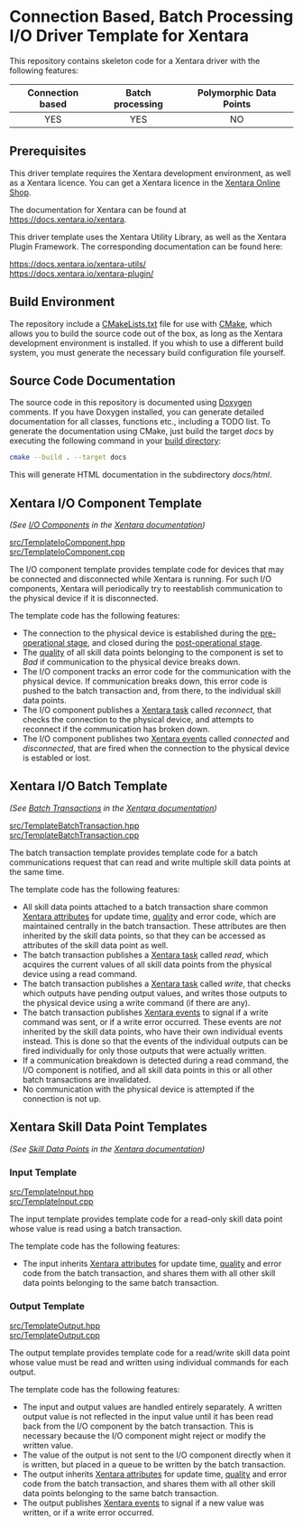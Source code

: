 # Connection Based, Batch Processing I/O Driver Template for Xentara

This repository contains skeleton code for a Xentara driver with the following features:

Connection based | Batch processing | Polymorphic Data Points
:--------------: | :--------------: | :---------------------:
YES              | YES              | NO

## Prerequisites

This driver template requires the Xentara development environment, as well as a Xentara licence. You can get a Xentara
licence in the [Xentara Online Shop](https://www.xentara.io/product/xentara-for-industrial-automation/).

The documentation for Xentara can be found at https://docs.xentara.io/xentara.

This driver template uses the Xentara Utility Library, as well as the Xentara Plugin Framework. The corresponding documentation can be found here:

https://docs.xentara.io/xentara-utils/  
https://docs.xentara.io/xentara-plugin/

## Build Environment

The repository include a [CMakeLists.txt](CMakeLists.txt) file for use with [CMake](https://cmake.org/), which allows you to build the source code
out of the box, as long as the Xentara development environment is installed. If you whish to use a different build system, you must generate the
necessary build configuration file yourself.

## Source Code Documentation

The source code in this repository is documented using [Doxygen](https://doxygen.nl/) comments. If you have Doxygen installed, you can
generate detailed documentation for all classes, functions etc., including a TODO list. To generate the documentation using CMake, just
build the target *docs* by executing the following command in your [build directory](https://cmake.org/cmake/help/latest/manual/cmake.1.html#generate-a-project-buildsystem):

~~~sh
cmake --build . --target docs
~~~

This will generate HTML documentation in the subdirectory *docs/html*.

## Xentara I/O Component Template

*(See [I/O Components](https://docs.xentara.io/xentara/xentara_io_components.html) in the [Xentara documentation](https://docs.xentara.io/xentara/))*

[src/TemplateIoComponent.hpp](src/TemplateIoComponent.hpp)  
[src/TemplateIoComponent.cpp](src/TemplateIoComponent.cpp)

The I/O component template provides template code for devices that may be connected and disconnected while Xentara is running.
For such I/O components, Xentara will periodically try to reestablish communication to the physical device if it is disconnected.

The template code has the following features:

- The connection to the physical device is established during the [pre-operational stage](https://docs.xentara.io/xentara/xentara_operational_stages.html#xentara_operational_stages_pre_operational),
  and closed during the [post-operational stage](https://docs.xentara.io/xentara/xentara_operational_stages.html#xentara_operational_stages_post_operational).
- The [quality](https://docs.xentara.io/xentara/xentara_quality.html) of all skill data points belonging to the component
  is set to *Bad* if communication to the physical device breaks down.
- The I/O component tracks an error code for the communication with the physical device. If communication breaks down, this error code is pushed
  to the batch transaction and, from there, to the individual skill data points.
- The I/O component publishes a [Xentara task](https://docs.xentara.io/xentara/xentara_element_members.html#xentara_tasks) called *reconnect*,
  that checks the connection to the physical device, and attempts to reconnect if the communication has broken down.
- The I/O component publishes two [Xentara events](https://docs.xentara.io/xentara/xentara_element_members.html#xentara_events) called *connected*
  and *disconnected*, that are fired when the connection to the physical device is establed or lost.

## Xentara I/O Batch Template

*(See [Batch Transactions](https://docs.xentara.io/xentara/xentara_batch_transactions.html) in the [Xentara documentation](https://docs.xentara.io/xentara/))*

[src/TemplateBatchTransaction.hpp](src/TemplateBatchTransaction.hpp)  
[src/TemplateBatchTransaction.cpp](src/TemplateBatchTransaction.cpp)

The batch transaction template provides template code for a batch communications request that can read and write multiple skill data points at the same time.

The template code has the following features:

- All skill data points attached to a batch transaction share common [Xentara attributes](https://docs.xentara.io/xentara/xentara_element_members.html#xentara_attributes)
  for update time, [quality](https://docs.xentara.io/xentara/xentara_quality.html) and error code, which are maintained
  centrally in the batch transaction. These attributes are then inherited by the skill data points, so that they can be accessed as attributes of the skill data point as well.
- The batch transaction publishes a [Xentara task](https://docs.xentara.io/xentara/xentara_element_members.html#xentara_tasks) called *read*,
  which acquires the current values of all skill data points from the physical device using a read command.
- The batch transaction publishes a [Xentara task](https://docs.xentara.io/xentara/xentara_element_members.html#xentara_tasks) called *write*,
  that checks which outputs have pending output values, and writes those outputs to the physical device using a write command (if there are any).
- The batch transaction publishes [Xentara events](https://docs.xentara.io/xentara/xentara_element_members.html#xentara_events) to signal if
  a write command was sent, or if a write error occurred. These events are *not* inherited by the skill data points, who have their own individual events instead.
  This is done so that the events of the individual outputs can be fired individually for only those outputs that were actually written.
- If a communication breakdown is detected during a read command, the I/O component is notified, and all skill data points in this or all other batch transactions
  are invalidated.
- No communication with the physical device is attempted if the connection is not up.

## Xentara Skill Data Point Templates

*(See [Skill Data Points](https://docs.xentara.io/xentara/xentara_skill_data_points.html) in the [Xentara documentation](https://docs.xentara.io/xentara/))*

### Input Template

[src/TemplateInput.hpp](src/TemplateInput.hpp)  
[src/TemplateInput.cpp](src/TemplateInput.cpp)  

The input template provides template code for a read-only skill data point whose value is read using a batch transaction.

The template code has the following features:

- The input inherits [Xentara attributes](https://docs.xentara.io/xentara/xentara_element_members.html#xentara_attributes)
  for update time, [quality](https://docs.xentara.io/xentara/xentara_quality.html) and error code from the
  batch transaction, and shares them with all other skill data points belonging to the same batch transaction.

### Output Template

[src/TemplateOutput.hpp](src/TemplateOutput.hpp)  
[src/TemplateOutput.cpp](src/TemplateOutput.cpp)

The output template provides template code for a read/write skill data point whose value must be read and written using individual commands for each output.

The template code has the following features:

- The input and output values are handled entirely separately. A written output value is not reflected in the input value until
  it has been read back from the I/O component by the batch transaction. This is necessary because the I/O component might reject or
  modify the written value.
- The value of the output is not sent to the I/O component directly when it is written, but placed in a queue to be written by the batch transaction.
- The output inherits [Xentara attributes](https://docs.xentara.io/xentara/xentara_element_members.html#xentara_attributes)
  for update time, [quality](https://docs.xentara.io/xentara/xentara_quality.html) and error code from the
  batch transaction, and shares them with all other skill data points belonging to the same batch transaction.
- The output publishes [Xentara events](https://docs.xentara.io/xentara/xentara_element_members.html#xentara_events) to signal if
  a new value was written, or if a write error occurred.
